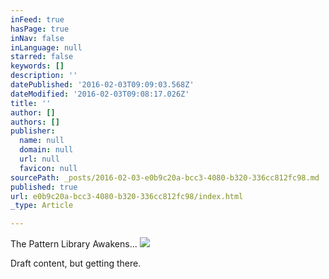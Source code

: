 ```yaml
---
inFeed: true
hasPage: true
inNav: false
inLanguage: null
starred: false
keywords: []
description: ''
datePublished: '2016-02-03T09:09:03.568Z'
dateModified: '2016-02-03T09:08:17.026Z'
title: ''
author: []
authors: []
publisher:
  name: null
  domain: null
  url: null
  favicon: null
sourcePath: _posts/2016-02-03-e0b9c20a-bcc3-4080-b320-336cc812fc98.md
published: true
url: e0b9c20a-bcc3-4080-b320-336cc812fc98/index.html
_type: Article

---
```

The Pattern Library Awakens...
![](https://the-grid-user-content.s3-us-west-2.amazonaws.com/38228cd7-5190-4ada-ac9c-92b2296db9c9.png)

Draft content, but getting there.